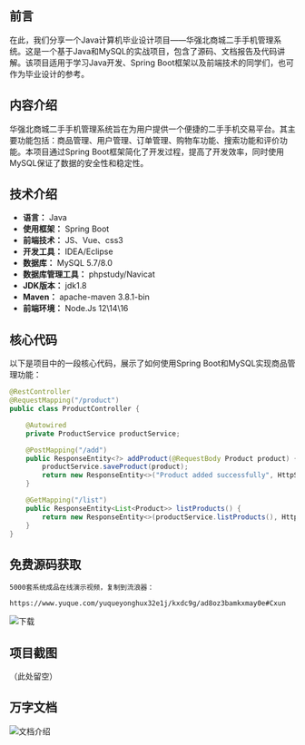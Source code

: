 ## 前言

在此，我们分享一个Java计算机毕业设计项目——华强北商城二手手机管理系统。这是一个基于Java和MySQL的实战项目，包含了源码、文档报告及代码讲解。该项目适用于学习Java开发、Spring Boot框架以及前端技术的同学们，也可作为毕业设计的参考。

## 内容介绍

华强北商城二手手机管理系统旨在为用户提供一个便捷的二手手机交易平台。其主要功能包括：商品管理、用户管理、订单管理、购物车功能、搜索功能和评价功能。本项目通过Spring Boot框架简化了开发过程，提高了开发效率，同时使用MySQL保证了数据的安全性和稳定性。

## 技术介绍

- **语言：** Java
- **使用框架：** Spring Boot
- **前端技术：** JS、Vue、css3
- **开发工具：** IDEA/Eclipse
- **数据库：** MySQL 5.7/8.0
- **数据库管理工具：** phpstudy/Navicat
- **JDK版本：** jdk1.8
- **Maven：** apache-maven 3.8.1-bin
- **前端环境：** Node.Js 12\14\16

## 核心代码

以下是项目中的一段核心代码，展示了如何使用Spring Boot和MySQL实现商品管理功能：

```java
@RestController
@RequestMapping("/product")
public class ProductController {

    @Autowired
    private ProductService productService;

    @PostMapping("/add")
    public ResponseEntity<?> addProduct(@RequestBody Product product) {
        productService.saveProduct(product);
        return new ResponseEntity<>("Product added successfully", HttpStatus.OK);
    }

    @GetMapping("/list")
    public ResponseEntity<List<Product>> listProducts() {
        return new ResponseEntity<>(productService.listProducts(), HttpStatus.OK);
    }
}
```

## 免费源码获取

  ```
5000套系统成品在线演示视频，复制到流浪器： 
```
```
https://www.yuque.com/yuqueyonghux32e1j/kxdc9g/ad8oz3bamkxmay0e#Cxun
``` 
![下载](https://img12.360buyimg.com/ddimg/jfs/t1/339687/11/1349/28408/68ad865fF412d7877/adaa650483a100f2.jpg)

## 项目截图

（此处留空）
## 万字文档
![文档介绍](https://img14.360buyimg.com/ddimg/jfs/t1/338393/1/3576/156947/68b1ad0cF74dc525c/ff9cd6c574295685.jpg)
